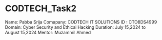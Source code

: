 # CODTECH_Task2

Name: Pabba Srija
Comapany: CODTECH IT SOLUTIONS
ID : CTO8DS4999
Domain: Cyber Security and Ethical Hacking
Duration: July 15,2024 to August 15,2024
Mentor: Muzammil Ahmed
